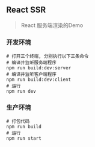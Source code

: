 ## React SSR

> React 服务端渲染的Demo

### 开发环境

```shell
# 打开三个终端, 分别执行以下三条命令
# 编译并监听服务端程序
npm run build:dev:server
# 编译并监听客户端程序
npm run build:dev:client
# 运行
npm run dev
```

### 生产环境

```shell
# 打包代码
npm run build
# 运行
npm run start
```

